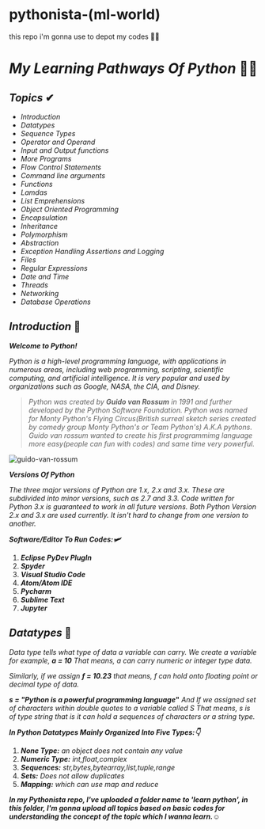 # pythonista-(ml-world)
this repo i'm gonna use to depot my codes 🗽🚀

# **_My Learning Pathways Of Python_** 🐍🚀

 ## **_Topics_** ✔

* _Introduction_
* _Datatypes_
* _Sequence Types_
* _Operator and Operand_
* _Input and Output functions_
* _More Programs_
* _Flow Control Statements_
* _Command line arguments_
* _Functions_
* _Lamdas_
* _List Emprehensions_
* _Object Oriented Programming_
* _Encapsulation_
* _Inheritance_
* _Polymorphism_
* _Abstraction_
* _Exception Handling Assertions and Logging_
* _Files_
* _Regular Expressions_
* _Date and Time_
* _Threads_
* _Networking_
* _Database Operations_

## **_Introduction_** 🐸

**_Welcome to Python!_**

_Python is a high-level programming language, with applications in numerous areas, including web programming, scripting, scientific computing, and artificial intelligence._
_It is very popular and used by organizations such as Google, NASA, the CIA, and Disney._

> _Python was created by **Guido van Rossum** in 1991 and further developed by the Python Software Foundation._
> _Python was named for Monty Python's Flying Circus(British surreal sketch series created by comedy group
Monty Python's or Team Python's) A.K.A pythons._
> _Guido van rossum wanted to create his first programmimg  language more easy(people can fun with codes)
and same time very powerful._

![guido-van-rossum](https://tinyurl.com/y79bjxrn)

**_Versions Of Python_**

_The three major versions of Python are 1.x, 2.x and 3.x. These are subdivided into minor versions, such as 2.7 and 3.3._
_Code written for Python 3.x is guaranteed to work in all future versions._
_Both Python Version 2.x and 3.x are used currently._
_It isn't hard to change from one version to another._

**_Software/Editor To Run Codes:🛩_**

1. **_Eclipse PyDev PlugIn_**
2. **_Spyder_**
3. **_Visual Studio Code_**
4. **_Atom/Atom IDE_**
5. **_Pycharm_**
6. **_Sublime Text_**
7. **_Jupyter_**

## **_Datatypes_** 🦗

_Data type tells what type of data a variable can carry._
_We create a variable for example,_
           **_a = 10_**
_That means, a can carry numeric or integer type data._
   
_Similarly, if we assign **f = 10.23** that means, f can hold onto floating point or decimal type of data._

 **_s = "Python is a powerful programming language_"**
_And If we assigned set of characters within double quotes to a variable called S That means, s is of type string that is it can hold a sequences of  characters or a string type._ 

**_In Python Datatypes Mainly Organized Into Five Types:👇_**

1. **_None Type:_** _an object does not contain any value_
2. **_Numeric Type:_** _int,float,complex_
3. **_Sequences:_** _str,bytes,bytearray,list,tuple,range_
4. **_Sets:_** _Does not allow duplicates_
5. **_Mapping:_** _which can use map and reduce_

**_In my Pythonista repo, I've uploaded a folder name to 'learn python', in this folder, I'm gonna upload all topics based on basic codes for understanding the concept of the topic which I wanna learn.☺_**

